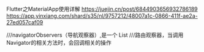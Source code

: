 Flutter之MaterialApp使用详解   https://juejin.cn/post/6844903656932786189    https://app.yinxiang.com/shard/s35/nl/9757212/48007a1c-0866-411f-ae2a-27ed057caf09



///navigatorObservers（导航观察器）,是一个	List
///路由观察器，当调用Navigator的相关方法时，会回调相关的操作